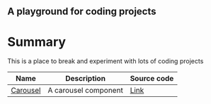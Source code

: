 ## A playground for coding projects

# Summary
This is a place to break and experiment with lots of coding projects

| Name          | Description | Source code
|-------------- |-------------|-----------
|[Carousel](https://codepen.io/benjaminkyamanywa/pen/abPExVr)  | A carousel component | [Link]() 

